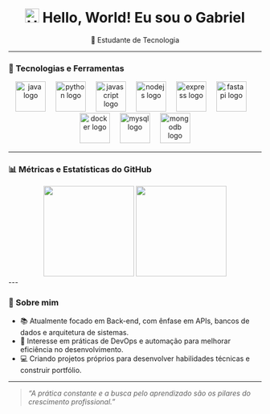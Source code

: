 <h1 align="center">
  <img src="https://media.giphy.com/media/hvRJCLFzcasrR4ia7z/giphy.gif" width="28" alt="Hello emoji" />
  Hello, World! Eu sou o Gabriel
</h1>

<p align="center">
  🚀 Estudante de Tecnologia <br/>
</p>

---

### 🧰 Tecnologias e Ferramentas

<div align="center">
  <img src="https://skillicons.dev/icons?i=java" height="60" alt="java logo" />
  <img width="12" />
  <img src="https://skillicons.dev/icons?i=py" height="60" alt="python logo" />
  <img width="12" />
  <img src="https://skillicons.dev/icons?i=js" height="60" alt="javascript logo" />
  <img width="12" />
  <img src="https://skillicons.dev/icons?i=nodejs" height="60" alt="nodejs logo" />
  <img width="12" />
  <img src="https://skillicons.dev/icons?i=express" height="60" alt="express logo" />
  <img width="12" />
  <img src="https://skillicons.dev/icons?i=fastapi" height="60" alt="fastapi logo" />
  <img width="12" />
  <img src="https://skillicons.dev/icons?i=docker" height="60" alt="docker logo" />
  <img width="12" />
  <img src="https://skillicons.dev/icons?i=mysql" height="60" alt="mysql logo" />
  <img width="12" />
  <img src="https://skillicons.dev/icons?i=mongodb" height="60" alt="mongodb logo" />
</div>

---

### 📊 Métricas e Estatísticas do GitHub

<div align="center">
  <img 
    src="https://github-readme-stats.vercel.app/api?username=g-sts&show_icons=true&theme=dark&locale=pt-br&hide_border=true&token=SEU_TOKEN" 
    height="180em"
  />
  <img 
    src="https://github-readme-stats.vercel.app/api/top-langs/?username=g-sts&layout=donut&theme=dark&locale=pt-br&custom_title=Linguagens+Mais+Usadas&langs_count=6&hide_border=true" 
    height="180em"
  />
</div>
---

### 💬 Sobre mim

- 📚 Atualmente focado em Back-end, com ênfase em APIs, bancos de dados e arquitetura de sistemas.
- 🔄 Interesse em práticas de DevOps e automação para melhorar eficiência no desenvolvimento.
- 💻 Criando projetos próprios para desenvolver habilidades técnicas e construir portfólio.

---

> _“A prática constante e a busca pelo aprendizado são os pilares do crescimento profissional.”_
